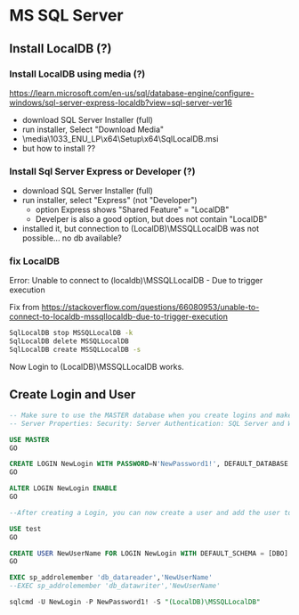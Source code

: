 # MS SQL Server

## Install LocalDB (?)

### Install LocalDB using media (?)

<https://learn.microsoft.com/en-us/sql/database-engine/configure-windows/sql-server-express-localdb?view=sql-server-ver16>

- download SQL Server Installer (full)
- run installer, Select "Download Media"
- \media\1033_ENU_LP\x64\Setup\x64\SqlLocalDB.msi
- but how to install ??
 
### Install Sql Server Express or Developer (?)

- download SQL Server Installer (full)
- run installer, select "Express" (not "Developer")
  - option Express shows "Shared Feature" = "LocalDB"
  - Develper is also a good option, but does not contain "LocalDB"
- installed it, but connection to (LocalDB)\MSSQLLocalDB was not possible... no db available?

### fix LocalDB

Error: Unable to connect to (localdb)\MSSQLLocalDB - Due to trigger execution

Fix from <https://stackoverflow.com/questions/66080953/unable-to-connect-to-localdb-mssqllocaldb-due-to-trigger-execution>

```cmd
SqlLocalDB stop MSSQLLocalDB -k
SqlLocalDB delete MSSQLLocalDB
SqlLocalDB create MSSQLLocalDB -s
```

Now Login to (LocalDB)\MSSQLLocalDB works.

## Create Login and User

```sql
-- Make sure to use the MASTER database when you create logins and make sure the login is ENABLED:
-- Server Properties: Security: Server Authentication: SQL Server and Windows Authentication (is selected)

USE MASTER
GO

CREATE LOGIN NewLogin WITH PASSWORD=N'NewPassword1!', DEFAULT_DATABASE = MASTER, DEFAULT_LANGUAGE = US_ENGLISH
GO

ALTER LOGIN NewLogin ENABLE
GO

--After creating a Login, you can now create a user and add the user to the new Login:

USE test
GO

CREATE USER NewUserName FOR LOGIN NewLogin WITH DEFAULT_SCHEMA = [DBO]
GO

EXEC sp_addrolemember 'db_datareader','NewUserName'
--EXEC sp_addrolemember 'db_datawriter','NewUserName'

sqlcmd -U NewLogin -P NewPassword1! -S "(LocalDB)\MSSQLLocalDB"
```
